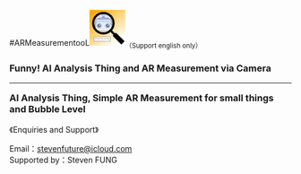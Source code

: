 #ARMeasurementooL<img src="ARML64.png"><sub>（Support english only）</sub>
<h3>
  Funny! AI Analysis Thing and AR Measurement via Camera
  <hr>
  AI Analysis Thing, Simple AR Measurement for small things and Bubble Level
</h3>
<p>《Enquiries and Support》</p>
Email：<a href="mailto:stevenfuture@icloud.com">stevenfuture@icloud.com</a>
<br>
Supported by：Steven FUNG
